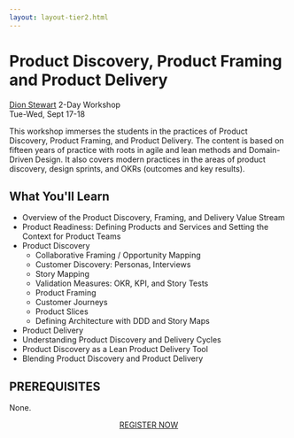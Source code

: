 ```yaml
---
layout: layout-tier2.html
---
```

<div class="container section workshop-single-page">
    <div class="row">
      <div class="col-xs-12 col-sm-2">
            <div class="speaker-container">
                <a href="../speakers/dion-stewart.html"><div class="speaker-img dion-stewart keep-color"></div></a>
                </div>
            </div>
        <div class="col-xs-12 col-sm-8 content">
            <h1 class="section-header">Product Discovery, Product Framing and Product Delivery</h1>
            <p><span class="speaker-name"><a href="../speakers/dion-stewart.html">Dion Stewart</a></span>
            <span class="duration">2-Day Workshop<br>Tue-Wed, Sept 17-18</span></p>
            <p>This workshop immerses the students in the practices of Product Discovery, Product Framing, and Product Delivery. The content is based on fifteen years of practice with roots in agile and lean methods and Domain-Driven Design. It also covers modern practices in the areas of product discovery, design sprints, and OKRs (outcomes and key results).</p>
            <h2 class="speaker-subheader">What You'll Learn</h2>
            <ul>
                <li>Overview of the Product Discovery, Framing, and Delivery Value Stream</li>
                <li>Product Readiness: Defining Products and Services and Setting the Context for Product Teams</li>
                <li>Product Discovery
                    <ul>
                        <li>Collaborative Framing / Opportunity Mapping</li>
                        <li>Customer Discovery: Personas, Interviews</li>
                        <li>Story Mapping</li>
                        <li>Validation Measures: OKR, KPI, and Story Tests</li>
                        <li>Product Framing</li>
                        <li>Customer Journeys</li>
                        <li>Product Slices</li>
                        <li>Defining Architecture with DDD and Story Maps</li>
                    </ul>
                <li>Product Delivery
                <li>Understanding Product Discovery and Delivery Cycles</li>
                <li>Product Discovery as a Lean Product Delivery Tool</li>
                <li>Blending Product Discovery and Product Delivery</li>
            </ul>
            <h2 class="speaker-subheader">PREREQUISITES</h2>
            <p>None.</p>
            <div class="col-xs-12" align="center">
                <a class="btn" href="https://ti.to/eddd/explore-ddd-2019">REGISTER NOW</a>
            </div>
            </div>
        </div>
    </div>
</div>